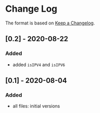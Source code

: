 # Change Log

The format is based on [Keep a Changelog](http://keepachangelog.com/).

## [0.2] - 2020-08-22
### Added
- added `isIPV4` and `isIPV6`

## [0.1] - 2020-08-04
### Added
- all files: initial versions
